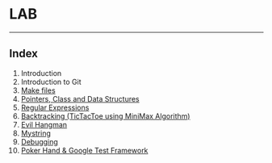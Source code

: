 # LAB

____

## Index  

1. Introduction  
2. Introduction to Git
3. [Make files](./lab03/)
4. [Pointers, Class and Data Structures](./lab04/)
5. [Regular Expressions](./lab05/)
6. [Backtracking (TicTacToe using MiniMax Algorithm)](./lab06/)
7. [Evil Hangman](./lab07/)
8. [Mystring](./lab08/)
9. [Debugging](./lab09/)
10. [Poker Hand & Google Test Framework](./lab10/README.md)
